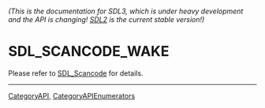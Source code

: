 ###### (This is the documentation for SDL3, which is under heavy development and the API is changing! [SDL2](https://wiki.libsdl.org/SDL2/) is the current stable version!)
# SDL_SCANCODE_WAKE

Please refer to [SDL_Scancode](SDL_Scancode) for details.

----
[CategoryAPI](CategoryAPI), [CategoryAPIEnumerators](CategoryAPIEnumerators)

